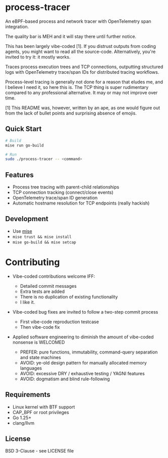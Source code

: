 # process-tracer

An eBPF-based process and network tracer with OpenTelemetry span integration.

The quality bar is MEH and it will stay there until further notice.

This has been largely vibe-coded [1]. If you distrust outputs from coding agents, you might
want to read all the source-code. Alternatively, you're invited to try it: it mostly works.

Traces process execution trees and TCP connections, outputting structured logs with OpenTelemetry trace/span IDs for distributed tracing workflows.

Process-level tracing is generally not done for a reason that eludes me, and I believe I
need it, so here this is. The TCP thing is super rudimentary compared to any professional
alternative. It may or may not improve over time.

[1] This README was, however, written by an ape, as one would figure out from the lack of bullet points and surprising absence of emojis.

## Quick Start

```bash
# Build
mise run go-build

# Run
sudo ./process-tracer -- <command>
```

## Features

- Process tree tracing with parent-child relationships
- TCP connection tracking (connect/close events)
- OpenTelemetry trace/span ID generation
- Automatic hostname resolution for TCP endpoints (really hackish)

## Development

- Use [mise](https://github.com/jdx/mise)
- `mise trust && mise install`
- `mise go-build && mise setcap`

# Contributing

- Vibe-coded contributions welcome IFF:
  - Detailed commit messages
  - Extra tests are added
  - There is no duplication of existing functionality
  - I like it.

- Vibe-coded bug fixes are invited to follow a two-step commit process
  - First vibe-code reproduction testcase
  - Then vibe-code fix

- Applied software engineering to diminish the amount of vibe-coded nonsense is WELCOMED
  - PREFER: pure functions, immutability, command-query separation and state machines
  - AVOID: ye-old design pattern for manually allocated memory languages
  - AVOID: excessive DRY / exhaustive testing / YAGNI features
  - AVOID: dogmatism and blind rule-following

## Requirements

- Linux kernel with BTF support
- CAP_BPF or root privileges
- Go 1.25+
- clang/llvm

## License

BSD 3-Clause - see LICENSE file

